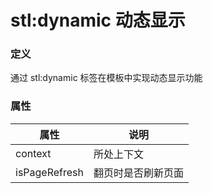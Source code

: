 ﻿# stl:dynamic 动态显示


### 定义

通过 stl:dynamic 标签在模板中实现动态显示功能

### 属性

属性  | 说明
------  | ------
context | 所处上下文
isPageRefresh | 翻页时是否刷新页面